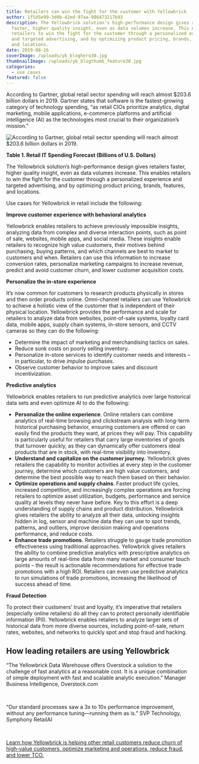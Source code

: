 ```yaml
---
title: Retailers can win the fight for the customer with Yellowbrick
author: 1f5d5e99-3d0b-42ed-97aa-986473217b93
description: The Yellowbrick solution’s high-performance design gives retailers
  faster, higher quality insight, even as data volumes increase. This enables
  retailers to win the fight for the customer through a personalized experience
  and targeted advertising, and by optimizing product pricing, brands, features,
  and locations.
date: 2019-08-16
coverImage: /uploads/yb_bloghero30.jpg
thumbnailImage: /uploads/yb_blogthumb_feature30.jpg
categories:
  - use cases
featured: false
---
```

According to Gartner, global retail sector spending will reach almost $203.6 billion dollars in 2019. Gartner states that software is the fastest-growing category of technology spending, “as retail CIOs prioritize analytics, digital marketing, mobile applications, e-commerce platforms and artificial intelligence (AI) as the technologies most crucial to their organization’s mission.”

![According to Gartner, global retail sector spending will reach almost $203.6 billion dollars in 2019.](/uploads/blog-Gartner-forecast-Retail-IT-Spending-300x262.png "Retail IT Spending Forecast (Billions of U.S. Dollars)")

**Table 1. Retail IT Spending Forecast (Billions of U.S. Dollars)**

The Yellowbrick solution’s high-performance design gives retailers faster, higher quality insight, even as data volumes increase. This enables retailers to win the fight for the customer through a personalized experience and targeted advertising, and by optimizing product pricing, brands, features, and locations.

Use cases for Yellowbrick in retail include the following:

**Improve customer experience with behavioral analytics**

Yellowbrick enables retailers to achieve previously impossible insights, analyzing data from complex and diverse interaction points, such as point of sale, websites, mobile apps, and social media. These insights enable retailers to recognize high value customers, their motives behind purchasing, buying patterns, and which channels are best to market to customers and when. Retailers can use this information to increase conversion rates, personalize marketing campaigns to increase revenue, predict and avoid customer churn, and lower customer acquisition costs.

**Personalize the in-store experience**

It’s now common for customers to research products physically in stores and then order products online. Omni-channel retailers can use Yellowbrick to achieve a holistic view of the customer that is independent of their physical location. Yellowbrick provides the performance and scale for retailers to analyze data from websites, point-of-sale systems, loyalty card data, mobile apps, supply chain systems, in-store sensors, and CCTV cameras so they can do the following:

* Determine the impact of marketing and merchandising tactics on sales.
* Reduce sunk costs on poorly selling inventory.
* Personalize in-store services to identify customer needs and interests – in particular, to drive impulse purchases.
* Observe customer behavior to improve sales and discount incentivization.

**Predictive analytics**

Yellowbrick enables retailers to run predictive analytics over large historical data sets and even optimize AI to do the following:

* **Personalize the online experience**. Online retailers can combine analytics of real-time browsing and clickstream analysis with long-term historical purchasing behavior, ensuring customers are offered or can easily find the products they want, at prices they will pay. This capability is particularly useful for retailers that carry large inventories of goods that turnover quickly, as they can dynamically offer customers ideal products that are in stock, with real-time visibility into inventory.
* **Understand and capitalize on the customer journey.** Yellowbrick gives retailers the capability to monitor activities at every step in the customer journey, determine which customers are high value customers, and determine the best possible way to reach them based on their behavior.
* **Optimize operations and supply chains**. Faster product life cycles, increased competition, and increasingly complex operations are forcing retailers to optimize asset utilization, budgets, performance and service quality at levels they never have before. Key to this effort is a deep understanding of supply chains and product distribution. Yellowbrick gives retailers the ability to analyze all their data, unlocking insights hidden in log, sensor and machine data they can use to spot trends, patterns, and outliers, improve decision making and operations performance, and reduce costs.
* **Enhance trade promotions.** Retailers struggle to gauge trade promotion effectiveness using traditional approaches. Yellowbrick gives retailers the ability to combine predictive analytics with prescriptive analytics on large amounts of real-time data from many market and consumer touch points – the result is actionable recommendations for effective trade promotions with a high ROI. Retailers can even use predictive analytics to run simulations of trade promotions, increasing the likelihood of success ahead of time.

**Fraud Detection**

To protect their customers’ trust and loyalty, it’s imperative that retailers (especially online retailers) do all they can to protect personally identifiable information (PII). Yellowbrick enables retailers to analyze larger sets of historical data from more diverse sources, including point-of-sale, return rates, websites, and networks to quickly spot and stop fraud and hacking.

## How leading retailers are using Yellowbrick

“The Yellowbrick Data Warehouse offers Overstock a solution to the challenge of fast analytics at a reasonable cost. It is a unique combination of simple deployment with fast and scalable analytic execution.” Manager Business Intelligence, Overstock.com

<BaseWistia id="uyvfgzhp0f" />
<br />

“Our standard processes saw a 3x to 10x performance improvement, without any performance tuning—running them as is.” SVP Technology, Symphony RetailAI

<BaseWistia id="08aecxpoow" />
<br />

[Learn how Yellowbrick is helping other retail customers reduce churn of high-value customers, optimize marketing and operations, reduce fraud, and lower TCO.](https://www.yellowbrick.com/resources/case-studies/catalina/)